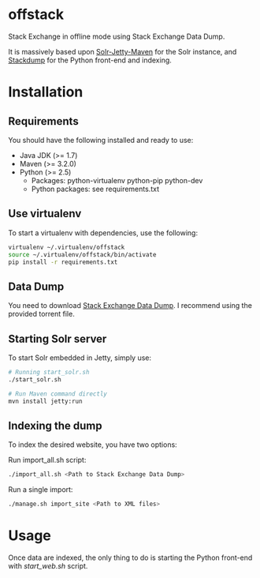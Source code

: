 # offstack
Stack Exchange in offline mode using Stack Exchange Data Dump.

It is massively based upon [Solr-Jetty-Maven](http://projects.freelibrary.info/solr-jetty-maven/) for the Solr instance, and [Stackdump](https://bitbucket.org/samuel.lai/stackdump) for the Python front-end and indexing.

# Installation
## Requirements
You should have the following installed and ready to use:
* Java JDK (>= 1.7)
* Maven (>= 3.2.0)
* Python (>= 2.5)
  * Packages: python-virtualenv python-pip python-dev
  * Python packages: see requirements.txt

## Use virtualenv
To start a virtualenv with dependencies, use the following:
```bash
virtualenv ~/.virtualenv/offstack
source ~/.virtualenv/offstack/bin/activate
pip install -r requirements.txt
```

## Data Dump
You need to download [Stack Exchange Data Dump](https://archive.org/details/stackexchange). I recommend using the provided torrent file.

## Starting Solr server
To start Solr embedded in Jetty, simply use:
```bash
# Running start_solr.sh
./start_solr.sh

# Run Maven command directly
mvn install jetty:run
```

## Indexing the dump
To index the desired website, you have two options:

Run import_all.sh script:
```bash
./import_all.sh <Path to Stack Exchange Data Dump>
```

Run a single import:
```bash
./manage.sh import_site <Path to XML files>
```

# Usage
Once data are indexed, the only thing to do is starting the Python front-end with *start_web.sh* script.
